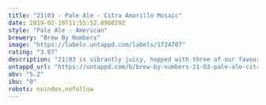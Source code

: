 ```yaml
---
title: "21|03 - Pale Ale - Citra Amarillo Mosaic"
date: 2019-02-10T11:55:52.896029Z
style: "Pale Ale - American"
brewery: "Brew By Numbers"
image: "https://labels.untappd.com/labels/1724707"
rating: "3.87"
description: "21|03 is vibrantly juicy, hopped with three of our favourite American hops: Citra, Amarillo and Mosaic. It's natural, fruit-juice-haze confirms its unapologetically single-minded flavour profile."
untappd_url: "https://untappd.com/b/brew-by-numbers-21-03-pale-ale-citra-amarillo-mosaic/1724707"
abv: "5.2"
ibu: "0"
robots: noindex,nofollow
---
```

